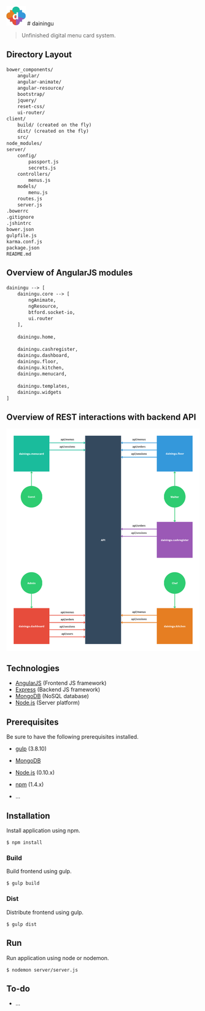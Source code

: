 <img src="./assets/logo.png" width="50" height="50" alt="dainingu">
# dainingu

> Unfinished digital menu card system.

## Directory Layout
    bower_components/
        angular/
        angular-animate/
        angular-resource/
        bootstrap/
        jquery/
        reset-css/
        ui-router/
    client/
        build/ (created on the fly)
        dist/ (created on the fly)
        src/
    node_modules/
    server/
        config/
            passport.js
            secrets.js
        controllers/
            menus.js
        models/
            menu.js
        routes.js
        server.js
    .bowerrc
    .gitignore
    .jshintrc
    bower.json
    gulpfile.js
    karma.conf.js
    package.json
    README.md



## Overview of AngularJS modules
    dainingu --> [
        dainingu.core --> [
            ngAnimate,
            ngResource,
            btford.socket-io,
            ui.router
        ],

        dainingu.home,

        dainingu.cashregister,
        dainingu.dashboard,
        dainingu.floor,
        dainingu.kitchen,
        dainingu.menucard,

        dainingu.templates,
        dainingu.widgets
    ]

Overview of REST interactions with backend API
-------------------
![Site Overview](assets/rest-interactions.png)

Technologies
-------------------
- [AngularJS](http://angularjs.org) (Frontend JS framework)
- [Express](http://expressjs.com) (Backend JS framework)
- [MongoDB](http://mongodb.com) (NoSQL database)
- [Node.js](http://nodejs.org) (Server platform)

Prerequisites
-------------------
Be sure to have the following prerequisites installed.

- [gulp](http://gulpjs.com/) (3.8.10)
- [MongoDB](http://mongodb.org)
- [Node.js](http://nodejs.org/) (0.10.x)
- [npm](https://www.npmjs.org/) (1.4.x)

- ...

## Installation
Install application using npm.

```
$ npm install
```

### Build
Build frontend using gulp.

```
$ gulp build
```

### Dist
Distribute frontend using gulp.

```
$ gulp dist
```

## Run
Run application using node or nodemon.

```
$ nodemon server/server.js
```

To-do
-------------------
- ...